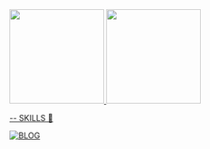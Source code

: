 <div>
   <a href="https://github.com/leo-oliveira2">
     <img height= "167em" src="https://github-readme-stats.vercel.app/api?username=leo-oliveira2&show_icons=true&theme=github_dark"/>
     <img height= "167em" src="https://github-readme-stats.vercel.app/api/top-langs/?username=leo-oliveira2&layout=compact&theme=github_dark"/>
      </div>
   
   -- SKILLS 🚀 
   
   ![BLOG](https://img.shields.io/badge/Java-ED8B00?style=for-the-badge&logo=openjdk&logoColor=white)
